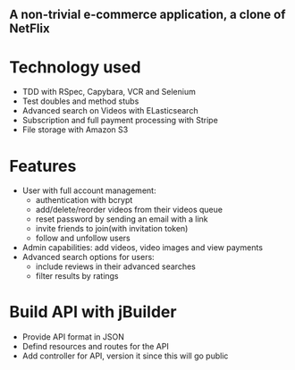 ## A non-trivial e-commerce application, a clone of NetFlix

# Technology used
- TDD with RSpec, Capybara, VCR and Selenium
- Test doubles and method stubs
- Advanced search on Videos with ELasticsearch
- Subscription and full payment processing with Stripe
- File storage with Amazon S3

# Features
- User with full account management:
  * authentication with bcrypt
  * add/delete/reorder videos from their videos queue
  * reset password by sending an email with a link
  * invite friends to join(with invitation token)
  * follow and unfollow users 
- Admin capabilities: add videos, video images and view payments 
- Advanced search options for users:
  * include reviews in their advanced searches
  * filter results by ratings

# Build API with jBuilder
- Provide API format in JSON
- Defind resources and routes for the API
- Add controller for API, version it since this will go public